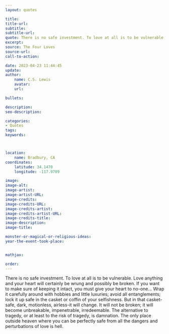 ```yaml
---
layout: quotes

title:
title-url:
subtitle:
subtitle-url:
quote: There is no safe investment. To love at all is to be vulnerable.
excerpt:
source: The Four Loves
source-url:
call-to-action:

date: 2023-04-23 11:44:45
update:
author:
    name: C.S. Lewis
    avatar:
    url:

bullets:

description:
seo-description:

categories:
- Quotes
tags:
keywords:



location:
    name: Bradbury, CA
coordinates:
    latitude: 34.1470
    longitude: -117.9709

image:
image-alt:
image-artist:
image-artist-URL:
image-credits:
image-credits-URL:
image-credits-artist:
image-credits-artist-URL:
image-credits-title:
image-description:
image-title:

monster-or-magical-or-religious-ideas:
year-the-event-took-place:


mathjax:

order:
---
```

There is no safe investment. To love at all is to be vulnerable. Love anything
  and your heart will certainly be wrung and possibly be broken. If you want to make
  sure of keeping it intact, you must give your heart to no-one...   Wrap it carefully
  around with hobbies and little luxuries; avoid all entanglements; lock it up safe
  in the casket or coffin of your selfishness. But in that casket-safe, dark, motionless,
  airless-it will change. It will not be broken; it will become unbreakable, impenetrable,
  irredeemable. The alternative to tragedy, or at least to the risk of tragedy, is
  damnation. The only place outside heaven where you can be perfectly safe from all
  the dangers and perturbations of love is hell.